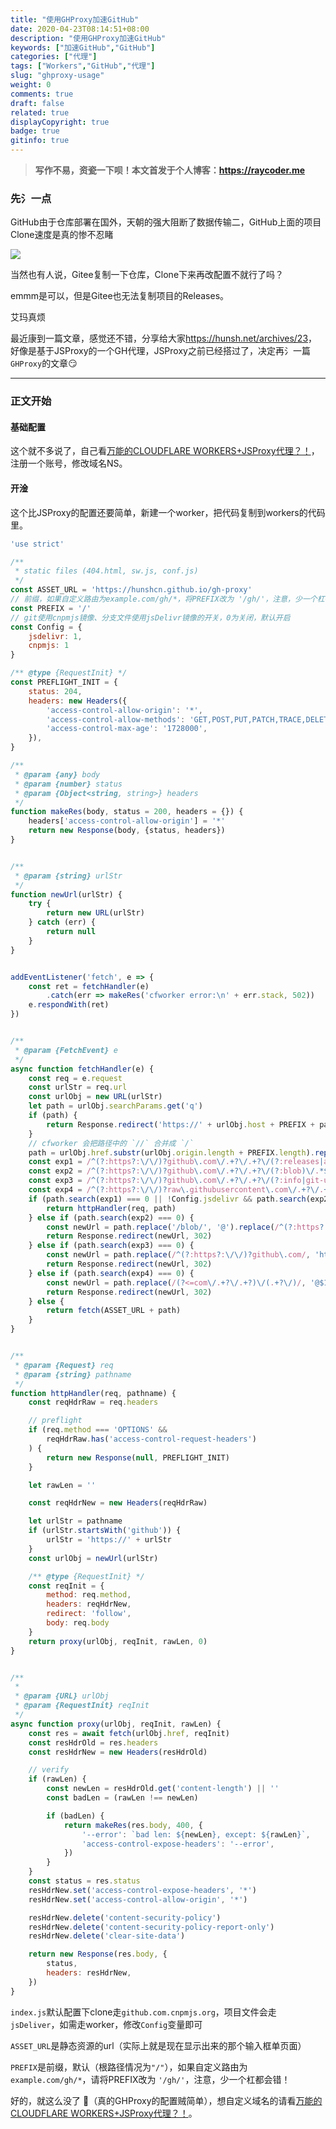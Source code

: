 ```yaml
---
title: "使用GHProxy加速GitHub"
date: 2020-04-23T08:14:51+08:00
description: "使用GHProxy加速GitHub"
keywords: ["加速GitHub","GitHub"]
categories: ["代理"]
tags: ["Workers","GitHub","代理"]
slug: "ghproxy-usage"
weight: 0
comments: true
draft: false
related: true
displayCopyright: true
badge: true
gitinfo: true
---
```


> **写作不易，资瓷一下呗！本文首发于个人博客：<https://raycoder.me>**
>

### 先氵一点

GitHub由于仓库部署在国外，天朝的强大阻断了数据传输<heimu>二</heimu>，GitHub上面的项目Clone速度是真的惨不忍睹

![](https://cdn.jsdelivr.net/gh/FFRaycoder/cdn/imgs/20200423084605.png)

当然也有人说，Gitee复制一下仓库，Clone下来再改配置不就行了吗？

emmm是可以，但是Gitee也无法复制项目的Releases。

<heimu>艾玛真烦</heimu>

最近康到一篇文章，感觉还不错，分享给大家<https://hunsh.net/archives/23>，好像是基于JSProxy的一个GH代理，JSProxy之前已经搭过了，决定再氵一篇`GHProxy`的文章:smirk:

---

### 正文开始

#### 基础配置

这个就不多说了，自己看[万能的CLOUDFLARE WORKERS+JSProxy代理？！](/p/cf-worker-proxy/)，注册一个账号，修改域名NS。

#### 开淦

这个比JSProxy的配置还要简单，新建一个worker，把代码复制到workers的代码里。

```js
'use strict'

/**
 * static files (404.html, sw.js, conf.js)
 */
const ASSET_URL = 'https://hunshcn.github.io/gh-proxy'
// 前缀，如果自定义路由为example.com/gh/*，将PREFIX改为 '/gh/'，注意，少一个杠都会错！
const PREFIX = '/'
// git使用cnpmjs镜像、分支文件使用jsDelivr镜像的开关，0为关闭，默认开启
const Config = {
    jsdelivr: 1,
    cnpmjs: 1
}

/** @type {RequestInit} */
const PREFLIGHT_INIT = {
    status: 204,
    headers: new Headers({
        'access-control-allow-origin': '*',
        'access-control-allow-methods': 'GET,POST,PUT,PATCH,TRACE,DELETE,HEAD,OPTIONS',
        'access-control-max-age': '1728000',
    }),
}

/**
 * @param {any} body
 * @param {number} status
 * @param {Object<string, string>} headers
 */
function makeRes(body, status = 200, headers = {}) {
    headers['access-control-allow-origin'] = '*'
    return new Response(body, {status, headers})
}


/**
 * @param {string} urlStr
 */
function newUrl(urlStr) {
    try {
        return new URL(urlStr)
    } catch (err) {
        return null
    }
}


addEventListener('fetch', e => {
    const ret = fetchHandler(e)
        .catch(err => makeRes('cfworker error:\n' + err.stack, 502))
    e.respondWith(ret)
})


/**
 * @param {FetchEvent} e
 */
async function fetchHandler(e) {
    const req = e.request
    const urlStr = req.url
    const urlObj = new URL(urlStr)
    let path = urlObj.searchParams.get('q')
    if (path) {
        return Response.redirect('https://' + urlObj.host + PREFIX + path, 301)
    }
    // cfworker 会把路径中的 `//` 合并成 `/`
    path = urlObj.href.substr(urlObj.origin.length + PREFIX.length).replace(/^https?:\/+/, 'https://')
    const exp1 = /^(?:https?:\/\/)?github\.com\/.+?\/.+?\/(?:releases|archive)\/.*$/i
    const exp2 = /^(?:https?:\/\/)?github\.com\/.+?\/.+?\/(?:blob)\/.*$/i
    const exp3 = /^(?:https?:\/\/)?github\.com\/.+?\/.+?\/(?:info|git-upload-pack).*$/i
    const exp4 = /^(?:https?:\/\/)?raw\.githubusercontent\.com\/.+?\/.+?\/.+?\/.+$/i
    if (path.search(exp1) === 0 || !Config.jsdelivr && path.search(exp2) === 0 || !Config.cnpmjs && (path.search(exp3) === 0 || path.search(exp4))) {
        return httpHandler(req, path)
    } else if (path.search(exp2) === 0) {
        const newUrl = path.replace('/blob/', '@').replace(/^(?:https?:\/\/)?github\.com/, 'https://cdn.jsdelivr.net/gh')
        return Response.redirect(newUrl, 302)
    } else if (path.search(exp3) === 0) {
        const newUrl = path.replace(/^(?:https?:\/\/)?github\.com/, 'https://github.com.cnpmjs.org')
        return Response.redirect(newUrl, 302)
    } else if (path.search(exp4) === 0) {
        const newUrl = path.replace(/(?<=com\/.+?\/.+?)\/(.+?\/)/, '@$1').replace(/^(?:https?:\/\/)?raw\.githubusercontent\.com/, 'https://cdn.jsdelivr.net/gh')
        return Response.redirect(newUrl, 302)
    } else {
        return fetch(ASSET_URL + path)
    }
}


/**
 * @param {Request} req
 * @param {string} pathname
 */
function httpHandler(req, pathname) {
    const reqHdrRaw = req.headers

    // preflight
    if (req.method === 'OPTIONS' &&
        reqHdrRaw.has('access-control-request-headers')
    ) {
        return new Response(null, PREFLIGHT_INIT)
    }

    let rawLen = ''

    const reqHdrNew = new Headers(reqHdrRaw)

    let urlStr = pathname
    if (urlStr.startsWith('github')) {
        urlStr = 'https://' + urlStr
    }
    const urlObj = newUrl(urlStr)

    /** @type {RequestInit} */
    const reqInit = {
        method: req.method,
        headers: reqHdrNew,
        redirect: 'follow',
        body: req.body
    }
    return proxy(urlObj, reqInit, rawLen, 0)
}


/**
 *
 * @param {URL} urlObj
 * @param {RequestInit} reqInit
 */
async function proxy(urlObj, reqInit, rawLen) {
    const res = await fetch(urlObj.href, reqInit)
    const resHdrOld = res.headers
    const resHdrNew = new Headers(resHdrOld)

    // verify
    if (rawLen) {
        const newLen = resHdrOld.get('content-length') || ''
        const badLen = (rawLen !== newLen)

        if (badLen) {
            return makeRes(res.body, 400, {
                '--error': `bad len: ${newLen}, except: ${rawLen}`,
                'access-control-expose-headers': '--error',
            })
        }
    }
    const status = res.status
    resHdrNew.set('access-control-expose-headers', '*')
    resHdrNew.set('access-control-allow-origin', '*')

    resHdrNew.delete('content-security-policy')
    resHdrNew.delete('content-security-policy-report-only')
    resHdrNew.delete('clear-site-data')

    return new Response(res.body, {
        status,
        headers: resHdrNew,
    })
}

```

`index.js`默认配置下clone走`github.com.cnpmjs.org`，项目文件会走`jsDeliver`，如需走worker，修改`Config`变量即可

`ASSET_URL`是静态资源的url（实际上就是现在显示出来的那个输入框单页面）

`PREFIX`是前缀，默认（根路径情况为`"/"`），如果自定义路由为`example.com/gh/*`，请将PREFIX改为 `'/gh/'`，注意，少一个杠都会错！

好的，就这么没了 :dog:（真的GHProxy的配置贼简单），想自定义域名的请看[万能的CLOUDFLARE WORKERS+JSProxy代理？！](/p/cf-worker-proxy/)。

